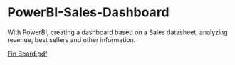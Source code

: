 # PowerBI-Sales-Dashboard
With PowerBI, creating a dashboard based on a Sales datasheet, analyzing revenue, best sellers and other information.

[Fin Board.pdf](https://github.com/aviamo/PowerBI-Sales-Dashboard/files/11543452/Fin.Board.pdf)
